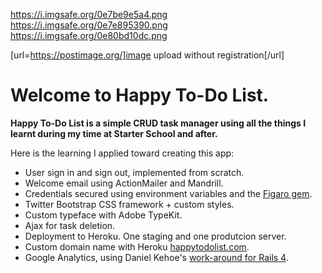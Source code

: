 https://i.imgsafe.org/0e7be9e5a4.png
https://i.imgsafe.org/0e7e895390.png
https://i.imgsafe.org/0e80bd10dc.png


[url=https://postimage.org/]image upload without registration[/url]

# Welcome to Happy To-Do List.

**Happy To-Do List is a simple CRUD task manager using all the things I learnt during my time at Starter School and after.**

Here is the learning I applied toward creating this app:

+ User sign in and sign out, implemented from scratch.
+ Welcome email using ActionMailer and Mandrill.
+ Credentials secured using environment variables and the [Figaro gem](https://github.com/laserlemon/figaro).
+ Twitter Bootstrap CSS framework + custom styles.
+ Custom typeface with Adobe TypeKit.
+ Ajax for task deletion.
+ Deployment to Heroku. One staging and one produtcion server.
+ Custom domain name with Heroku [happytodolist.com](http://www.happytodolist.com).
+ Google Analytics, using Daniel Kehoe's [work-around for Rails 4](http://railsapps.github.io/rails-google-analytics.html/).
